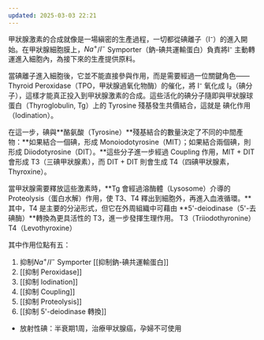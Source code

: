 ```yaml
---
updated: 2025-03-03 22:21
---
```


甲狀腺激素的合成就像是一場縝密的生產過程，一切都從碘離子（I⁻）的進入開始。在甲狀腺細胞膜上，$Na^+$/$I^-$ Symporter（鈉-碘共運輸蛋白）負責將I⁻ 主動轉運進入細胞內，為接下來的生產提供原料。

當碘離子進入細胞後，它並不能直接參與作用，而是需要經過一位關鍵角色——Thyroid Peroxidase（TPO，甲狀腺過氧化物酶）的催化，將 I⁻ 氧化成 I₂（碘分子），這樣才能真正投入到甲狀腺激素的合成。這些活化的碘分子隨即與甲狀腺球蛋白（Thyroglobulin, Tg）上的 Tyrosine 殘基發生共價結合，這就是 碘化作用（Iodination）。

在這一步，碘與**酪氨酸（Tyrosine）**殘基結合的數量決定了不同的中間產物：**如果結合一個碘，形成 Monoiodotyrosine（MIT）；如果結合兩個碘，則形成 Diiodotyrosine（DIT）。**這些分子進一步經過 Coupling 作用，MIT + DIT 會形成 T3（三碘甲狀腺素），而 DIT + DIT 則會生成 T4（四碘甲狀腺素，Thyroxine）。

當甲狀腺需要釋放這些激素時，**Tg 會經過溶酶體（Lysosome）介導的 Proteolysis（蛋白水解）作用，使 T3、T4 釋出到細胞外，再進入血液循環。**其中，T4 是主要的分泌形式，但它在外周組織中可藉由 **5'-deiodinase（5'-去碘酶）**轉換為更具活性的 T3，進一步發揮生理作用。
T3（Triiodothyronine）
T4（Levothyroxine）

其中作用位點有五：
1. 抑制$Na^+$/$I^-$ Symporter [[抑制鈉-碘共運輸蛋白]]
2. [[抑制 Peroxidase]]
3. [[抑制 Iodination]]
4. [[抑制 Coupling]]
5. [[抑制 Proteolysis]]
6. [[抑制 5'-deiodinase 轉換]]

- 放射性碘：半衰期1周，治療甲狀腺癌，孕婦不可使用